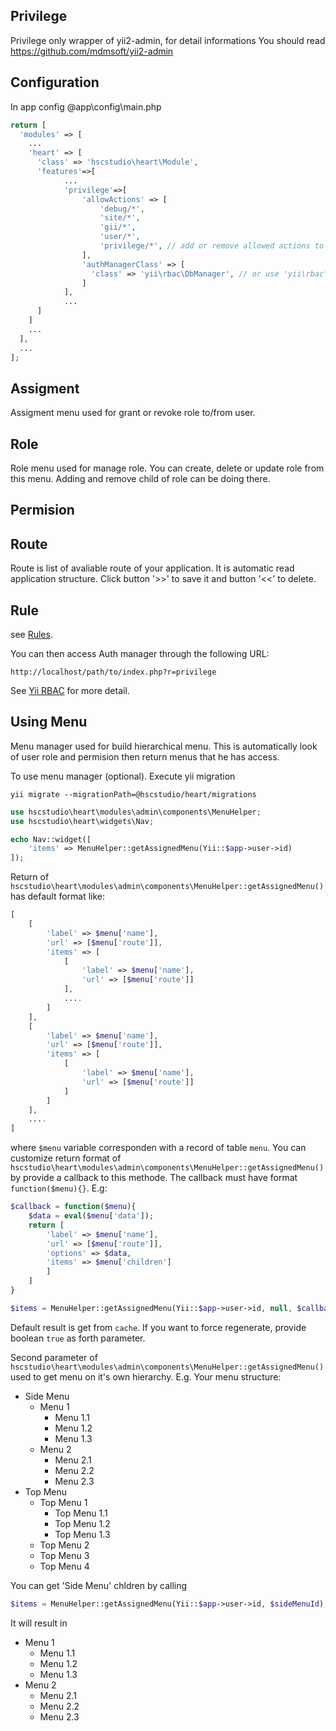 Privilege
---------

Privilege only wrapper of yii2-admin, for detail informations You should read https://github.com/mdmsoft/yii2-admin

Configuration
---------
In app config  @app\config\main.php
```php
return [
  'modules' => [
    ...
    'heart' => [
      'class' => 'hscstudio\heart\Module',
	  'features'=>[
			...
			'privilege'=>[
				'allowActions' => [
					'debug/*',
					'site/*',
					'gii/*',
					'user/*',
					'privilege/*', // add or remove allowed actions to this list
				],
				'authManagerClass' => [
				  'class' => 'yii\rbac\DbManager', // or use 'yii\rbac\PhpManager'
				]
			],
			...
	  ]
    ]
    ...
  ],
  ...
];
```

Assigment
---------
Assigment menu used for grant or revoke role to/from user.

Role
----
Role menu used for manage role. You can create, delete or update role from this menu.
Adding and remove child of role can be doing there.

Permision
---------


Route
-----
Route is list of avaliable route of your application. It is automatic read application structure.
Click button '>>' to save it and button '<<' to delete.

Rule
----
see [Rules](http://www.yiiframework.com/doc-2.0/guide-authorization.html#using-rules).

You can then access Auth manager through the following URL:
```
http://localhost/path/to/index.php?r=privilege
```

See [Yii RBAC](http://www.yiiframework.com/doc-2.0/guide-authorization.html#role-based-access-control-rbac) for more detail.


Using Menu
----------

Menu manager used for build hierarchical menu. This is automatically look of user 
role and permision then return menus that he has access.

To use menu manager (optional). Execute yii migration
```
yii migrate --migrationPath=@hscstudio/heart/migrations
```

```php
use hscstudio\heart\modules\admin\components\MenuHelper;
use hscstudio\heart\widgets\Nav;

echo Nav::widget([
    'items' => MenuHelper::getAssignedMenu(Yii::$app->user->id)
]);

```
Return of `hscstudio\heart\modules\admin\components\MenuHelper::getAssignedMenu()` has default format like:
```php
[
    [
        'label' => $menu['name'], 
        'url' => [$menu['route']],
        'items' => [
			[
				'label' => $menu['name'], 
				'url' => [$menu['route']]
            ],
            ....
        ]
    ],
    [
        'label' => $menu['name'], 
        'url' => [$menu['route']],
        'items' => [
			[
				'label' => $menu['name'], 
				'url' => [$menu['route']]
            ]
        ]
    ],
    ....
]
```
where `$menu` variable corresponden with a record of table `menu`. You can customize 
return format of `hscstudio\heart\modules\admin\components\MenuHelper::getAssignedMenu()` by provide a callback to this methode.
The callback must have format `function($menu){}`. E.g:
```php
$callback = function($menu){
    $data = eval($menu['data']);
    return [
        'label' => $menu['name'], 
        'url' => [$menu['route']],
        'options' => $data,
        'items' => $menu['children']
        ]
    ]
}

$items = MenuHelper::getAssignedMenu(Yii::$app->user->id, null, $callback);
```
Default result is get from `cache`. If you want to force regenerate, provide boolean `true` as forth parameter.


Second parameter of `hscstudio\heart\modules\admin\components\MenuHelper::getAssignedMenu()` used to get menu on it's own hierarchy.
E.g. Your menu structure:

* Side Menu
  * Menu 1
    * Menu 1.1
    * Menu 1.2
    * Menu 1.3
  * Menu 2
    * Menu 2.1
    * Menu 2.2
    * Menu 2.3
* Top Menu
  * Top Menu 1
    * Top Menu 1.1
    * Top Menu 1.2
    * Top Menu 1.3
  * Top Menu 2
  * Top Menu 3
  * Top Menu 4

You can get 'Side Menu' chldren by calling
```php
$items = MenuHelper::getAssignedMenu(Yii::$app->user->id, $sideMenuId);
```
It will result in
* Menu 1
  * Menu 1.1
  * Menu 1.2
  * Menu 1.3
* Menu 2
  * Menu 2.1
  * Menu 2.2
  * Menu 2.3
